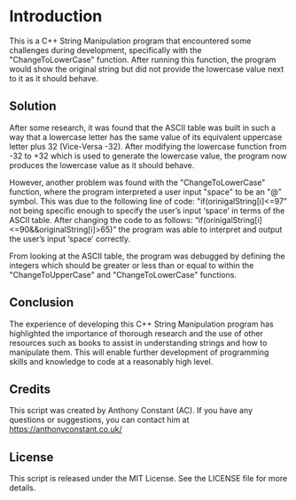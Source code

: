 <!DOCTYPE html>
<html>
  <head>

  </head>
  <body>
    <h1>Introduction</h1>
    <p>This is a C++ String Manipulation program that encountered some challenges during development, specifically with the "ChangeToLowerCase" function. After running this function, the program would show the original string but did not provide the lowercase value next to it as it should behave.</p>
    
<h2>Solution</h2>
<p>After some research, it was found that the ASCII table was built in such a way that a lowercase letter has the same value of its equivalent uppercase letter plus 32 (Vice-Versa -32). After modifying the lowercase function from -32 to +32 which is used to generate the lowercase value, the program now produces the lowercase value as it should behave.</p>

<p>However, another problem was found with the "ChangeToLowerCase" function, where the program interpreted a user input "space" to be an "@" symbol. This was due to the following line of code: "if(orinigalString[i]<=97” not being specific enough to specify the user’s input ‘space’ in terms of the ASCII table. After changing the code to as follows: “if(orinigalString[i]<=90&&originalString[i]>65)” the program was able to interpret and output the user’s input ‘space’ correctly.</p>

<p>From looking at the ASCII table, the program was debugged by defining the integers which should be greater or less than or equal to within the "ChangeToUpperCase" and "ChangeToLowerCase" functions.</p>

<h2>Conclusion</h2>
<p>The experience of developing this C++ String Manipulation program has highlighted the importance of thorough research and the use of other resources such as books to assist in understanding strings and how to manipulate them. This will enable further development of programming skills and knowledge to code at a reasonably high level.</p>

<h2>Credits</h2>
<p>This script was created by Anthony Constant (AC). If you have any questions or suggestions, you can contact him at <a href="https://anthonyconstant.co.uk/">https://anthonyconstant.co.uk/</a></p>

<h2>License</h2>
<p>This script is released under the MIT License. See the LICENSE file for more details.</p>
